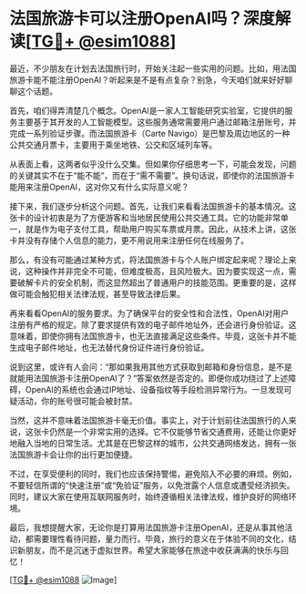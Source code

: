 # 法国旅游卡可以注册OpenAI吗？深度解读[[TG💪+ @esim1088](https://t.me/s/esim1088)]

最近，不少朋友在计划去法国旅行时，开始关注起一些实用的问题。比如，用法国旅游卡能不能注册OpenAI？听起来是不是有点复杂？别急，今天咱们就来好好聊聊这个话题。

首先，咱们得弄清楚几个概念。OpenAI是一家人工智能研究实验室，它提供的服务主要基于其开发的人工智能模型。这些服务通常需要用户通过邮箱注册账号，并完成一系列验证步骤。而法国旅游卡（Carte Navigo）是巴黎及周边地区的一种公共交通月票卡，主要用于乘坐地铁、公交和区域列车等。

从表面上看，这两者似乎没什么交集。但如果你仔细思考一下，可能会发现，问题的关键其实不在于“能不能”，而在于“需不需要”。换句话说，即使你的法国旅游卡能用来注册OpenAI，这对你又有什么实际意义呢？

接下来，我们逐步分析这个问题。首先，让我们来看看法国旅游卡的基本情况。这张卡的设计初衷是为了方便游客和当地居民使用公共交通工具。它的功能非常单一，就是作为电子支付工具，帮助用户购买车票或月票。因此，从技术上讲，这张卡并没有存储个人信息的能力，更不用说用来注册任何在线服务了。

那么，有没有可能通过某种方式，将法国旅游卡与个人账户绑定起来呢？理论上来说，这种操作并非完全不可能，但难度极高，且风险极大。因为要实现这一点，需要破解卡片的安全机制，而这显然超出了普通用户的技能范围。更重要的是，这样做可能会触犯相关法律法规，甚至导致法律后果。

再来看看OpenAI的服务要求。为了确保平台的安全性和合法性，OpenAI对用户注册有严格的规定。除了要求提供有效的电子邮件地址外，还会进行身份验证。这意味着，即使你拥有法国旅游卡，也无法直接满足这些条件。毕竟，这张卡并不能生成电子邮件地址，也无法替代身份证件进行身份验证。

说到这里，或许有人会问：“那如果我用其他方式获取到邮箱和身份信息，是不是就能用法国旅游卡注册OpenAI了？”答案依然是否定的。即便你成功绕过了上述障碍，OpenAI的系统也会通过IP地址、设备指纹等手段检测异常行为。一旦发现可疑活动，你的账号很可能会被封禁。

当然，这并不意味着法国旅游卡毫无价值。事实上，对于计划前往法国旅行的人来说，这张卡仍然是一个非常实用的选择。它不仅能够节省交通费用，还能让你更好地融入当地的日常生活。尤其是在巴黎这样的城市，公共交通网络发达，拥有一张法国旅游卡会让你的出行更加便捷。

不过，在享受便利的同时，我们也应该保持警惕，避免陷入不必要的麻烦。例如，不要轻信所谓的“快速注册”或“免验证”服务，以免泄露个人信息或遭受经济损失。同时，建议大家在使用互联网服务时，始终遵循相关法律法规，维护良好的网络环境。

最后，我想提醒大家，无论你是打算用法国旅游卡注册OpenAI，还是从事其他活动，都需要理性看待问题，量力而行。毕竟，旅行的意义在于体验不同的文化，结识新朋友，而不是沉迷于虚拟世界。希望大家能够在旅途中收获满满的快乐与回忆！

[[TG💪+ @esim1088](https://t.me/s/esim1088) ![Image](https://i.postimg.cc/4NQfJmqS/Snipaste-2025-05-13-00-14-12.png)]